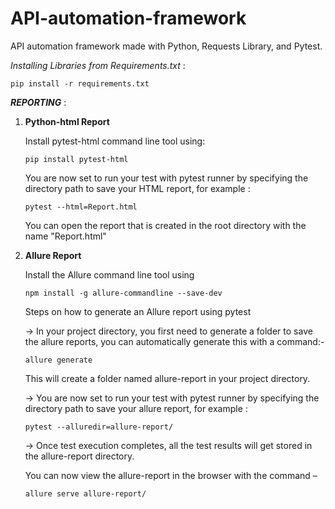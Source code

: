 # API-automation-framework
API automation framework made with Python, Requests Library, and Pytest.

_Installing Libraries from Requirements.txt_ : 

`pip install -r requirements.txt`

**_REPORTING_** :

1) **Python-html Report**

   Install pytest-html command line tool using:

   `pip install pytest-html`

   You are now set to run your test with pytest runner by specifying the directory path to save your HTML report, for example :
   
   `pytest --html=Report.html`
    

   You can open the report that is created in the root directory with the name "Report.html"


2) **Allure Report**

   Install the Allure command line tool using 
   
   `npm install -g allure-commandline --save-dev`


   Steps on how to generate an Allure report using pytest

   -> In your project directory, you first need to generate a folder to save the allure reports, you can automatically generate this with a command:-
   
   `allure generate`
   
   This will create a folder named allure-report in your project directory.
   
   -> You are now set to run your test with pytest runner by specifying the directory path to save your allure report, for example :
   
   `pytest --alluredir=allure-report/`
   
   -> Once test execution completes, all the test results will get stored in the allure-report directory.
   
   You can now view the allure-report in the browser with the command –
   
   `allure serve allure-report/`
